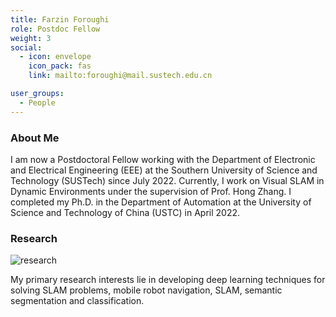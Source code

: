 ```yaml
---
title: Farzin Foroughi
role: Postdoc Fellow
weight: 3
social:
  - icon: envelope 
    icon_pack: fas
    link: mailto:foroughi@mail.sustech.edu.cn

user_groups:
  - People
---
```

### About Me
I am now a Postdoctoral Fellow working with the Department of Electronic and Electrical Engineering (EEE) at the Southern University of Science and Technology (SUSTech) since July 2022. Currently, I work on Visual SLAM in Dynamic Environments under the supervision of Prof. Hong Zhang. I completed my Ph.D. in the Department of Automation at the University of Science and Technology of China (USTC) in April 2022. 

### Research
![research](authors_research/farzin_foroughi.jpg "Research Introduction")

My primary research interests lie in developing deep learning techniques for solving SLAM problems, mobile robot navigation, SLAM, semantic segmentation and classification.



